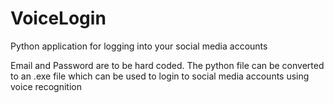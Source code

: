 # VoiceLogin
Python application for logging into your social media accounts

Email and Password are to be hard coded. The python file can be converted to an .exe file which can be used to login to social media accounts using voice recognition
